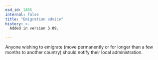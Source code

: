 ```yaml
---
esd_id: 1405
internal: false
title: "Emigration advice"
history: >-
  Added in version 3.09.

---
```


Anyone wishing to emigrate (move permanently or for longer than a few months to another country) should notify their local administration.  

